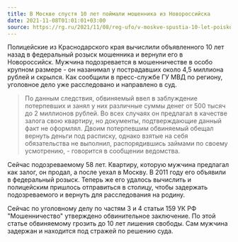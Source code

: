 ```yaml
---
title: В Москве спустя 10 лет поймали мошенника из Новороссийска
date: 2021-11-08T01:01:01+03:00
source: https://rg.ru/2021/11/08/reg-ufo/v-moskve-spustia-10-let-poiskov-pojmali-moshennika-iz-novorossijska.html
---
```


Полицейские из Краснодарского края вычислили объявленного 10 лет назад в федеральный розыск мошенника и вернули его в Новороссийск. Мужчина подозревается в мошенничестве в особо крупном размере - он назанимал у пострадавших около 4,5 миллиона рублей и скрылся. Как сообщили в пресс-службе ГУ МВД по региону, уголовное дело уже расследовано и направлено в суд.

> По данным следствия, обвиняемый ввел в заблуждение потерпевших и занял у них различные суммы денег от 500 тысяч до 2 миллионов рублей. Во всех случаях он предлагал в качестве залога свою квартиру, но документы, подтверждающие данный факт не оформлял. Двоим потерпевшим обвиняемый обещал вернуть деньги под расписку, однако взятые на себя обязательства не выполнил, распорядившись займами по своему усмотрению, - говорится в сообщении ведомства.

Сейчас подозреваемому 58 лет. Квартиру, которую мужчина предлагал как залог, он продал, а после уехал в Москву. В 2011 году его объявили в федеральный розыск. Теперь же его удалось вычислить и полицейским пришлось отправиться в столицу, чтобы задержать подозреваемого и вернуть для расследования на родину.

Сейчас по уголовному делу по частям 3 и 4 статьи 159 УК РФ "Мошенничество" утверждено обвинительное заключение. По этой статье обвиняемому грозить до 10 лет лишения свободы. Сам мужчина задержан и находится под стражей по решению суда.